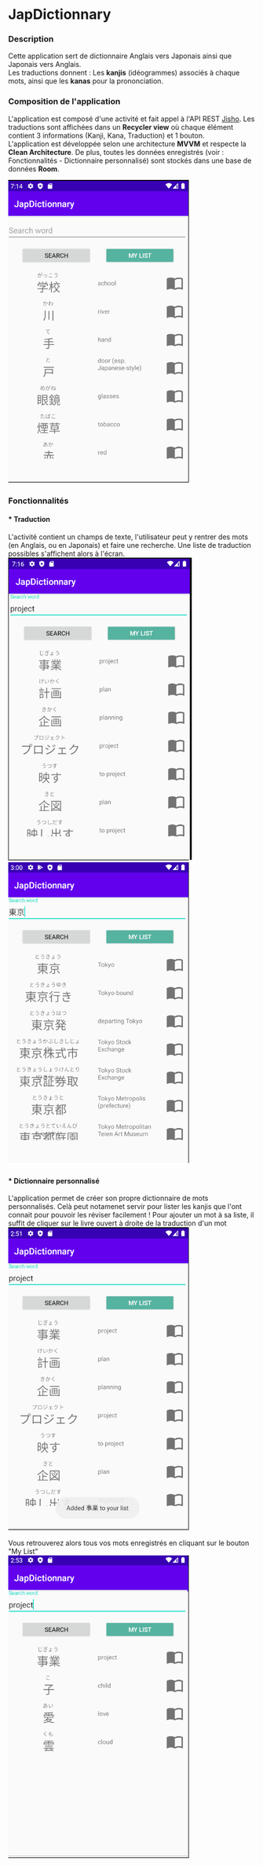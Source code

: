 # JapDictionnary  
### Description  
Cette application sert de dictionnaire Anglais vers Japonais ainsi que Japonais vers Anglais.  
Les traductions donnent : Les __kanjis__ (idéogrammes) associés à chaque mots, ainsi que les __kanas__ pour la prononciation.  

### Composition de l'application
L'application est composé d'une activité et fait appel à l'API REST [Jisho](https://jisho.org). Les traductions sont affichées dans un __Recycler view__ où chaque élément contient 3 informations (Kanji, Kana, Traduction) et 1 bouton.  
L'application est développée selon une architecture __MVVM__ et respecte la __Clean Architecture__. De plus, toutes les données enregistrés (voir : Fonctionnalités - Dictionnaire personnalisé) sont stockés dans une base de données __Room__.  

![](readme_images/main.png)  

### Fonctionnalités
#### * Traduction
L'activité contient un champs de texte, l'utilisateur peut y rentrer des mots (en Anglais, ou en Japonais) et faire une recherche. Une liste de traduction possibles s'affichent alors à l'écran.  
![](readme_images/search.png)  
![](readme_images/search_jap.png)  
  
#### * Dictionnaire personnalisé
L'application permet de créer son propre dictionnaire de mots personnalisés. Celà peut notamenet servir pour lister les kanjis que l'ont connait pour pouvoir les réviser facilement ! Pour ajouter un mot à sa liste, il suffit de cliquer sur le livre ouvert à droite de la traduction d'un mot  
![](readme_images/add_word.png)  

Vous retrouverez alors tous vos mots enregistrés en cliquant sur le bouton "My List"  
![](readme_images/custom_list.png)
